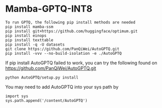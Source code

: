 # Mamba-GPTQ-INT8

```
To run GPTQ, the following pip install methods are needed
pip install mamba-ssm
pip install git+https://github.com/huggingface/optimum.git
pip install einops
pip install texttable
pip install -q -U datasets
git clone https://github.com/PanQiWei/AutoGPTQ.git
pip install -vvv --no-build-isolation -e ./AutoGPTQ
```

If pip install AutoGPTQ failed to work, you can try the following found on https://github.com/PanQiWei/AutoGPTQ.git
```
python AutoGPTQ/setup.py install
```

You may need to add AutoGPTQ into your sys path by 

```{r} 
import sys
sys.path.append('/content/AutoGPTQ')
```

